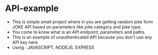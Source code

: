 # API-example

* This is simple small project where in you are getting random joke form JOKE API based on parameters like joke category and joke type.
* You come to know what is an API endpoint, parameters and paths.
* This is an example of unauthenticated API because you don't use any API key here.
* Using : JAVASCRIPT, NODEJS, EXPRESS

